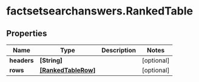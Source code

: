 # factsetsearchanswers.RankedTable

## Properties

Name | Type | Description | Notes
------------ | ------------- | ------------- | -------------
**headers** | **[String]** |  | [optional] 
**rows** | [**[RankedTableRow]**](RankedTableRow.md) |  | [optional] 


